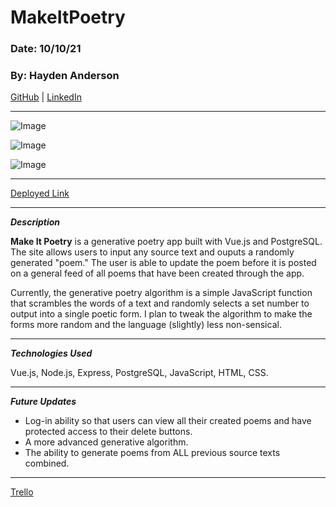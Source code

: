 # MakeItPoetry

### Date: 10/10/21

### By: Hayden Anderson

[GitHub](https://github.com/hayden707) | [LinkedIn](https://www.linkedin.com/in/hayden-anderson-909/)

---

![Image](https://i.imgur.com/zmlEA72.png)

![Image](https://i.imgur.com/QLQURS3.png)

![Image](https://i.imgur.com/DCxstDq.png)

---

[Deployed Link](https://makeitpoetry.herokuapp.com)

---

**_Description_**

**Make It Poetry** is a generative poetry app built with Vue.js and PostgreSQL. The site allows users to input any source text and ouputs a randomly generated "poem." The user is able to update the poem before it is posted on a general feed of all poems that have been created through the app.  

Currently, the generative poetry algorithm is a simple JavaScript function that scrambles the words of a text and randomly selects a set number to output into a single poetic form. I plan to tweak the algorithm to make the forms more random and the language (slightly) less non-sensical.

---

**_Technologies Used_**

Vue.js, Node.js, Express, PostgreSQL, JavaScript, HTML, CSS.

---

**_Future Updates_**

- Log-in ability so that users can view all their created poems and have protected access to their delete buttons.
- A more advanced generative algorithm.
- The ability to generate poems from ALL previous source texts combined.

---
[Trello](https://trello.com/b/LK8xHcMa/makeitpoetry)
